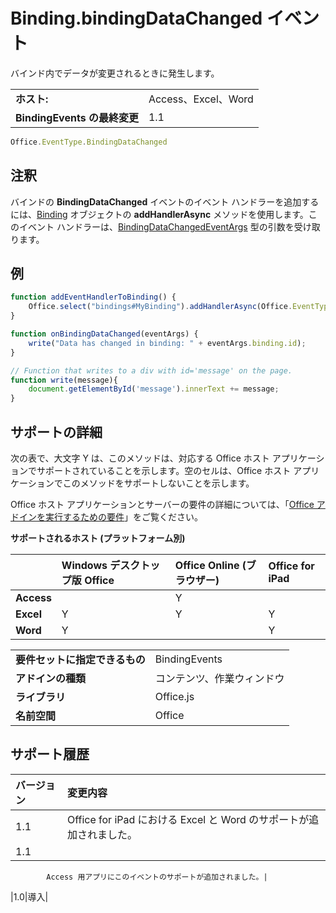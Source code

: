 
# <a name="binding.bindingdatachanged-event"></a>Binding.bindingDataChanged イベント
バインド内でデータが変更されるときに発生します。

|||
|:-----|:-----|
|**ホスト:**|Access、Excel、Word|
|**BindingEvents の最終変更**|1.1|

```js
Office.EventType.BindingDataChanged
```


## <a name="remarks"></a>注釈

バインドの **BindingDataChanged** イベントのイベント ハンドラーを追加するには、[Binding](../../reference/shared/binding.addhandlerasync.md) オブジェクトの **addHandlerAsync** メソッドを使用します。このイベント ハンドラーは、[BindingDataChangedEventArgs](../../reference/shared/binding.bindingdatachangedeventargs.md) 型の引数を受け取ります。


## <a name="example"></a>例




```js
function addEventHandlerToBinding() {
    Office.select("bindings#MyBinding").addHandlerAsync(Office.EventType.BindingDataChanged, onBindingDataChanged);
}

function onBindingDataChanged(eventArgs) {
    write("Data has changed in binding: " + eventArgs.binding.id);
}

// Function that writes to a div with id='message' on the page.
function write(message){
    document.getElementById('message').innerText += message; 
}
```


## <a name="support-details"></a>サポートの詳細


次の表で、大文字 Y は、このメソッドは、対応する Office ホスト アプリケーションでサポートされていることを示します。空のセルは、Office ホスト アプリケーションでこのメソッドをサポートしないことを示します。

Office ホスト アプリケーションとサーバーの要件の詳細については、「[Office アドインを実行するための要件](../../docs/overview/requirements-for-running-office-add-ins.md)」をご覧ください。


**サポートされるホスト (プラットフォーム別)**


||**Windows デスクトップ版 Office**|**Office Online (ブラウザー)**|**Office for iPad**|
|:-----|:-----|:-----|:-----|
|**Access**||Y||
|**Excel**|Y|Y|Y|
|**Word**|Y||Y|

|||
|:-----|:-----|
|**要件セットに指定できるもの**|BindingEvents|
|**アドインの種類**|コンテンツ、作業ウィンドウ|
|**ライブラリ**|Office.js|
|**名前空間**|Office|

## <a name="support-history"></a>サポート履歴

|**バージョン**|**変更内容**|
|:-----|:-----|
|1.1|Office for iPad における Excel と Word のサポートが追加されました。|
|1.1|
            Access 用アプリにこのイベントのサポートが追加されました。|
|1.0|導入|
